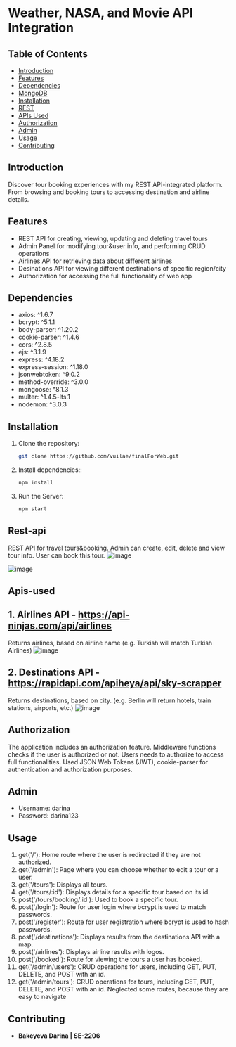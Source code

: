 
# Weather, NASA, and Movie API Integration

## Table of Contents

- [Introduction](#introduction)
- [Features](#features)
- [Dependencies](#dependencies)
- [MongoDB](#mongodb)
- [Installation](#installation)
- [REST](#rest-api)
- [APIs Used](#apis-used)
- [Authorization](#authorization)
- [Admin](#admin)
- [Usage](#usage)
- [Contributing](#contributing)

## Introduction

Discover tour booking experiences with my REST API-integrated platform. From browsing and booking tours to accessing destination and airline details. 

## Features

- REST API for creating, viewing, updating and deleting travel tours
- Admin Panel for modifying tour&user info, and performing CRUD operations
- Airlines API for retrieving data about different airlines
- Desinations API for viewing different destinations of specific region/city
- Authorization for accessing the full functionality of web app

## Dependencies

- axios: ^1.6.7
- bcrypt: ^5.1.1
- body-parser: ^1.20.2
- cookie-parser: ^1.4.6
- cors: ^2.8.5
- ejs: ^3.1.9
- express: ^4.18.2
- express-session: ^1.18.0
- jsonwebtoken: ^9.0.2
- method-override: ^3.0.0
- mongoose: ^8.1.3
- multer: ^1.4.5-lts.1
- nodemon: ^3.0.3
## Installation

1. Clone the repository:

   ```bash
   git clone https://github.com/vuilae/finalForWeb.git
   
2. Install dependencies::

   ```bash
   npm install
   
2. Run the Server:

   ```bash
   npm start

## Rest-api
REST API for travel tours&booking. Admin can create, edit, delete and view tour info. User can book this tour.
![image](https://github.com/vuilae/finalForWeb/assets/114561182/4e71547f-ad4a-4889-ab88-1254322a61a6)

![image](https://github.com/vuilae/finalForWeb/assets/114561182/51387766-4399-4805-b532-69041187f57d)

   
## Apis-used

## 1. Airlines API - https://api-ninjas.com/api/airlines
Returns airlines, based on airline name (e.g. Turkish will match Turkish Airlines)
![image](https://github.com/vuilae/finalForWeb/assets/114561182/42314af1-db09-43a1-a281-41e849a04dbb)

## 2. Destinations API - https://rapidapi.com/apiheya/api/sky-scrapper
Returns destinations, based on city. (e.g. Berlin will return hotels, train stations, airports, etc.)
![image](https://github.com/vuilae/finalForWeb/assets/114561182/b359014f-fa29-4d7e-8fe5-4d728edde59a)


## Authorization

The application includes an authorization feature. Middleware functions checks if the user is authorized or not. 
Users needs to authorize to access full functionalities. Used JSON Web Tokens (JWT), cookie-parser for authentication and authorization purposes.

## Admin

- Username: darina
- Password: darina123

## Usage
1. get('/'): Home route where the user is redirected if they are not authorized.
2. get('/admin'): Page where you can choose whether to edit a tour or a user.
3. get('/tours'): Displays all tours.
4. get('/tours/:id'): Displays details for a specific tour based on its id.
5. post('/tours/booking/:id'): Used to book a specific tour.
6. post('/login'): Route for user login where bcrypt is used to match passwords.
7. post('/register'): Route for user registration where bcrypt is used to hash passwords.
8. post('/destinations'): Displays results from the destinations API with a map.
9. post('/airlines'): Displays airline results with logos.
10. post('/booked'): Route for viewing the tours a user has booked.
11. get('/admin/users'): CRUD operations for users, including GET, PUT, DELETE, and POST with an id.
12. get('/admin/tours'): CRUD operations for tours, including GET, PUT, DELETE, and POST with an id.
    Neglected some routes, because they are easy to navigate


## Contributing

- **Bakeyeva Darina | SE-2206**
